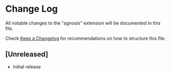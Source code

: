 # Change Log

All notable changes to the "agnosis" extension will be documented in this file.

Check [Keep a Changelog](http://keepachangelog.com/) for recommendations on how to structure this file.

## [Unreleased]

- Initial release